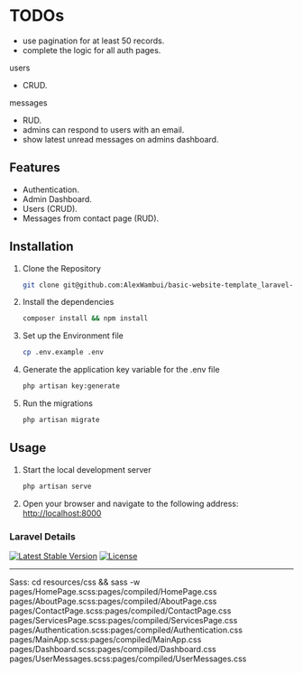# TODOs
- use pagination for at least 50 records.
- complete the logic for all auth pages.

users
- CRUD.

messages
- RUD.
- admins can respond to users with an email.
- show latest unread messages on admins dashboard.



## Features
- Authentication.
- Admin Dashboard.
- Users (CRUD).
- Messages from contact page (RUD).


## Installation
1. Clone the Repository
    ```bash
    git clone git@github.com:AlexWambui/basic-website-template_laravel-blade.git
    ```
2. Install the dependencies
    ```bash
    composer install && npm install
    ```
3. Set up the Environment file
    ```bash
    cp .env.example .env
    ```
4. Generate the application key variable for the .env file
    ```bash
    php artisan key:generate
    ```
5. Run the migrations
    ```bash
    php artisan migrate
    ```


## Usage
1. Start the local development server
    ```bash
    php artisan serve
    ```
2. Open your browser and navigate to the following address: [http://localhost:8000](http://localhost:8000)


### Laravel Details
<a href="https://packagist.org/packages/laravel/framework"><img src="https://img.shields.io/packagist/v/laravel/framework" alt="Latest Stable Version"></a>
<a href="https://packagist.org/packages/laravel/framework"><img src="https://img.shields.io/packagist/l/laravel/framework" alt="License"></a>


-------------------------------------------------
Sass:
cd resources/css && sass -w pages/HomePage.scss:pages/compiled/HomePage.css pages/AboutPage.scss:pages/compiled/AboutPage.css pages/ContactPage.scss:pages/compiled/ContactPage.css pages/ServicesPage.scss:pages/compiled/ServicesPage.css pages/Authentication.scss:pages/compiled/Authentication.css pages/MainApp.scss:pages/compiled/MainApp.css pages/Dashboard.scss:pages/compiled/Dashboard.css pages/UserMessages.scss:pages/compiled/UserMessages.css
